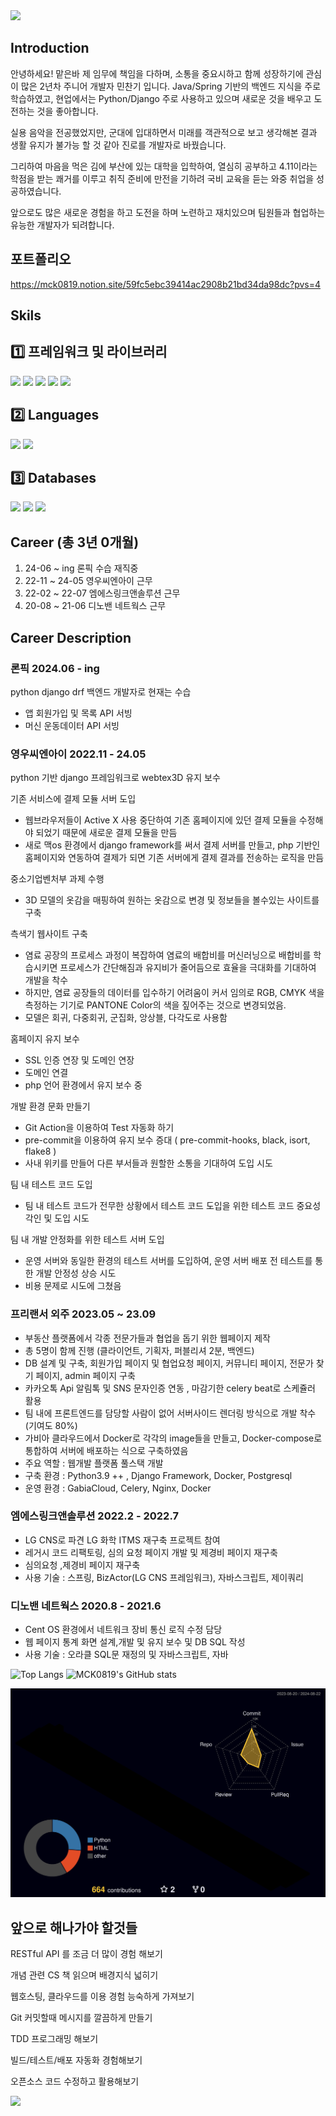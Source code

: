 <img src="https://capsule-render.vercel.app/api?type=waving&color=gradient&customColorList=30&height=200&section=header&text=Welcome!&fontSize=65&fontColor=ffffff&fontAlignY=35" />

## Introduction
안녕하세요! 
맡은바 제 임무에 책임을 다하며, 소통을 중요시하고 함께 성장하기에 관심이 많은 2년차 주니어 개발자 민찬기 입니다.
Java/Spring 기반의 백엔드 지식을 주로 학습하였고, 현업에서는 Python/Django 주로 사용하고 있으며 새로운 것을 배우고 도전하는 것을 좋아합니다.

실용 음악을 전공했었지만, 군대에 입대하면서 미래를 객관적으로 보고 생각해본 결과 생활 유지가 불가능 할 것 같아 진로를 개발자로 바꿨습니다.

그리하여 마음을 먹은 김에 부산에 있는 대학을 입학하여, 열심히 공부하고 4.11이라는 학점을 받는 쾌거를 이루고 취직 준비에 만전을 기하려 국비 교육을 듣는 와중 취업을 성공하였습니다.

앞으로도 많은 새로운 경험을 하고 도전을 하며 노련하고 재치있으며 팀원들과 협업하는 유능한 개발자가 되려합니다.
## 포트폴리오

https://mck0819.notion.site/59fc5ebc39414ac2908b21bd34da98dc?pvs=4

## Skils

## 1️⃣ 프레임워크 및 라이브러리
<img src="https://img.shields.io/badge/Django-092E20?style=flat&logo=Django&logoColor=white"/> <img src="https://img.shields.io/badge/Selenium-43B02A?style=flat&logo=selenium&logoColor=white"/> <img src="https://img.shields.io/badge/Celery-37814A?style=flat&logo=celery&logoColor=white"/> <img src="https://img.shields.io/badge/Pycharm-000000?style=flat&logo=pycharm&logoColor=white"/>
<img src="https://img.shields.io/badge/VSCODE-007ACC?style=flat&logo=visualstudiocode&logoColor=white"/>

## 2️⃣ Languages
<img src="https://img.shields.io/badge/Python-3776AB?style=flat&logo=Python&logoColor=white"/> <img src="https://img.shields.io/badge/JavaScript-F7DF1E?style=flat&logo=javascript&logoColor=white"/>

## 3️⃣ Databases
<img src="https://img.shields.io/badge/PostgreSQL-4169E1?style=flat&logo=postgresql&logoColor=white"/> <img src="https://img.shields.io/badge/Mysql-4479A1?style=flat&logo=mysql&logoColor=white"/> <img src="https://img.shields.io/badge/Oracle-F80000?style=flat&logo=oracle&logoColor=white"/>

## Career (총 3년 0개월)
1. 24-06 ~ ing 론픽 수습 재직중
2. 22-11 ~ 24-05   영우씨엔아이 근무
3. 22-02 ~ 22-07 엠에스링크앤솔루션 근무 
4. 20-08 ~ 21-06 디노밴 네트웍스 근무 

## Career Description

### 론픽 2024.06 - ing

python django drf 백엔드 개발자로 현재는 수습

- 앱 회원가입 및 목록 API 서빙
- 머신 운동데이터 API 서빙

### 영우씨엔아이   2022.11 - 24.05

python 기반 django 프레임워크로 webtex3D 유지 보수

기존 서비스에 결제 모듈 서버 도입

- 웹브라우저들이 Active X 사용 중단하여 기존 홈페이지에 있던 결제 모듈을 수정해야 되었기 때문에 새로운 결제 모듈을 만듬
- 새로 맥os 환경에서 django framework를 써서 결제 서버를 만들고, php 기반인 홈페이지와 연동하여 결제가 되면 기존 서버에게 결제 결과를 전송하는 로직을 만듬

중소기업벤처부 과제 수행

- 3D 모델의 옷감을 매핑하여 원하는 옷감으로 변경 및 정보들을 볼수있는 사이트를 구축

측색기 웹사이트 구축

- 염료 공장의 프로세스 과정이 복잡하여 염료의 배합비를 머신러닝으로 배합비를 학습시키면 프로세스가 간단해짐과 유지비가 줄어듬으로 효율을 극대화를 기대하여 개발을 착수
- 하지만, 염료 공장들의 데이터를 입수하기 어려움이 커서 임의로 RGB, CMYK 색을 측정하는 기기로 PANTONE Color의 색을 짚어주는 것으로 변경되었음.
- 모델은 회귀, 다중회귀, 군집화, 앙상블, 다각도로 사용함

홈페이지 유지 보수

- SSL 인증 연장 및 도메인 연장
- 도메인 연결
- php 언어 환경에서 유지 보수 중

개발 환경 문화 만들기

- Git Action을 이용하여 Test 자동화 하기
- pre-commit을 이용하여 유지 보수 증대 ( pre-commit-hooks, black, isort, flake8 )
- 사내 위키를 만들어 다른 부서들과 원할한 소통을 기대하여 도입 시도

팀 내 테스트 코드 도입

- 팀 내 테스트 코드가 전무한 상황에서 테스트 코드 도입을 위한 테스트 코드 중요성 각인 및 도입 시도

팀 내 개발 안정화를 위한 테스트 서버 도입

- 운영 서버와 동일한 환경의 테스트 서버를 도입하여, 운영 서버 배포 전 테스트를 통한 개발 안정성 상승 시도
- 비용 문제로 시도에 그쳤음


### 프리랜서 외주 2023.05 ~ 23.09
- 부동산 플랫폼에서 각종 전문가들과 협업을 돕기 위한 웹페이지 제작
- 총 5명이 함께 진행 (클라이언트, 기획자, 퍼블리셔 2분, 백엔드)
- DB 설계 및 구축, 회원가입 페이지 및 협업요청 페이지, 커뮤니티 페이지, 전문가 찾기 페이지, admin 페이지 구축
- 카카오톡 Api 알림톡 및 SNS 문자인증 연동 , 마감기한 celery beat로 스케쥴러 활용
- 팀 내에 프론트엔드를 담당할 사람이 없어 서버사이드 렌더링 방식으로 개발 착수 (기여도 80%)
- 가비아 클라우드에서 Docker로 각각의 image들을 만들고, Docker-compose로 통합하여 서버에 배포하는 식으로 구축하였음
- 주요 역할 : 웹개발 플랫폼 풀스택 개발
- 구축 환경 :  Python3.9 ++ , Django Framework, Docker, Postgresql
- 운영 환경 : GabiaCloud, Celery, Nginx, Docker
 
### 엠에스링크앤솔루션 2022.2 - 2022.7

- LG CNS로 파견 LG 화학 ITMS 재구축 프로젝트 참여
- 레거시 코드 리팩토링, 심의 요청 페이지 개발 및 제경비 페이지 재구축
- 심의요청 ,제경비 페이지 재구축
- 사용 기술 : 스프링, BizActor(LG CNS 프레임워크), 자바스크립트, 제이쿼리 

### 디노밴 네트웍스  2020.8 - 2021.6

- Cent OS 환경에서 네트워크 장비 통신 로직 수정 담당
- 웹 페이지 통계 화면 설계,개발 및 유지 보수 및 DB SQL 작성
- 사용 기술 : 오라클 SQL문 재정의 및 자바스크립트, 자바

![Top Langs](https://github-readme-stats.vercel.app/api/top-langs/?username=MCK0819&layout=compact&theme=dark) ![MCK0819's GitHub stats](https://github-readme-stats.vercel.app/api?username=MCK0819&show_icons=true&theme=tokyonight)

![](./profile-3d-contrib/profile-night-rainbow.svg)

## 앞으로 해나가야 할것들
RESTful API 를 조금 더 많이 경험 해보기

개념 관련 CS 책 읽으며 배경지식 넓히기

웹호스팅, 클라우드를 이용 경험 능숙하게 가져보기

Git 커밋할때 메시지를 깔끔하게 만들기

TDD 프로그래밍 해보기

빌드/테스트/배포 자동화 경험해보기

오픈소스 코드 수정하고 활용해보기

<img src="https://capsule-render.vercel.app/api?type=waving&color=gradient&customColorList=30&height=200&section=footer&text=Bye!&fontSize=55&fontColor=ffffff&fontAlignY=65" />
